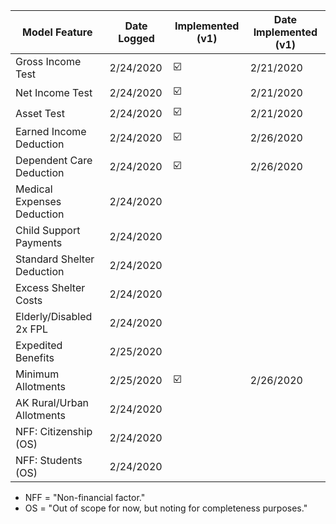 | Model Feature               | Date Logged  | Implemented (v1)         | Date Implemented (v1) |
| ----------------------------|--------------|--------------------------| ----------------------|
| Gross Income Test           | 2/24/2020    | :ballot_box_with_check:  | 2/21/2020             |
| Net Income Test             | 2/24/2020    | :ballot_box_with_check:  | 2/21/2020             |
| Asset Test                  | 2/24/2020    | :ballot_box_with_check:  | 2/21/2020             |
| Earned Income Deduction     | 2/24/2020    | :ballot_box_with_check:  | 2/26/2020             |
| Dependent Care Deduction    | 2/24/2020    | :ballot_box_with_check:  | 2/26/2020             |
| Medical Expenses Deduction  | 2/24/2020    |                          |                       |
| Child Support Payments      | 2/24/2020    |                          |                       |
| Standard Shelter Deduction  | 2/24/2020    |                          |                       |
| Excess Shelter Costs        | 2/24/2020    |                          |                       |
| Elderly/Disabled 2x FPL     | 2/24/2020    |                          |                       |
| Expedited Benefits          | 2/25/2020    |                          |                       |
| Minimum Allotments          | 2/25/2020    | :ballot_box_with_check:  | 2/26/2020             |
| AK Rural/Urban Allotments   | 2/24/2020    |                          |                       |
| NFF: Citizenship (OS)       | 2/24/2020    |                          |                       |
| NFF: Students (OS)          | 2/24/2020    |                          |                       |

* NFF = "Non-financial factor."
* OS = "Out of scope for now, but noting for completeness purposes."
